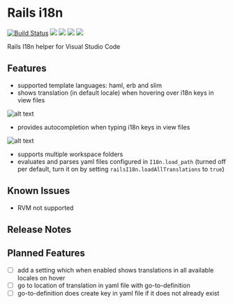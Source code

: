 # Rails i18n

[![Build Status](https://travis-ci.org/shanehofstetter/rails-i18n-vscode.svg?branch=master)](https://travis-ci.org/shanehofstetter/rails-i18n-vscode)
[![](https://vsmarketplacebadge.apphb.com/version/shanehofstetter.rails-i18n.svg
)](https://marketplace.visualstudio.com/items?itemName=shanehofstetter.rails-i18n)
[![](https://vsmarketplacebadge.apphb.com/installs-short/shanehofstetter.rails-i18n.svg
)](https://marketplace.visualstudio.com/items?itemName=shanehofstetter.rails-i18n)
[![](https://vsmarketplacebadge.apphb.com/rating-short/shanehofstetter.rails-i18n.svg
)](https://marketplace.visualstudio.com/items?itemName=shanehofstetter.rails-i18n)
[![](https://vsmarketplacebadge.apphb.com/trending-monthly/shanehofstetter.rails-i18n.svg
)](https://marketplace.visualstudio.com/items?itemName=shanehofstetter.rails-i18n)

Rails I18n helper for Visual Studio Code

## Features

- supported template languages: haml, erb and slim
- shows translation (in default locale) when hovering over i18n keys in view files

![alt text](https://github.com/shanehofstetter/rails-i18n-vscode/raw/master/docs/hover.gif)

- provides autocompletion when typing i18n keys in view files

![alt text](https://github.com/shanehofstetter/rails-i18n-vscode/raw/master/docs/autocomplete.gif)

- supports multiple workspace folders
- evaluates and parses yaml files configured in `I18n.load_path` (turned off per default, turn it on by setting `railsI18n.loadAllTranslations` to `true`)

## Known Issues

- RVM not supported

## Release Notes

## Planned Features
- [ ] add a setting which when enabled shows translations in all available locales on hover
- [ ] go to location of translation in yaml file with go-to-definition
- [ ] go-to-definition does create key in yaml file if it does not already exist 
